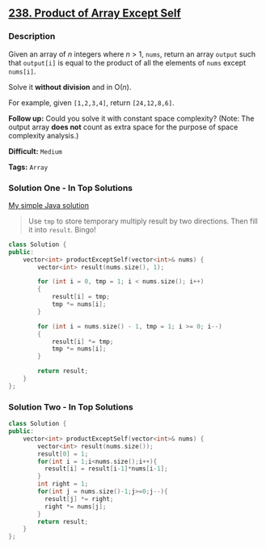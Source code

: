 ## [238. Product of Array Except Self](https://leetcode.com/problems/product-of-array-except-self/description/)

### Description

Given an array of *n* integers where *n* > 1, `nums`, return an array `output` such that `output[i]` is equal to the product of all the elements of `nums` except `nums[i]`.

Solve it **without division** and in O(*n*).

For example, given `[1,2,3,4]`, return `[24,12,8,6]`.

**Follow up:**
Could you solve it with constant space complexity? (Note: The output array **does not** count as extra space for the purpose of space complexity analysis.)



**Difficult:** `Medium`

**Tags:** `Array`



### Solution One - In Top Solutions

[My simple Java solution](https://discuss.leetcode.com/topic/19033/my-simple-java-solution)

> Use `tmp` to store temporary multiply result by two directions. Then fill it into `result`. Bingo!

```c++
class Solution {
public:
    vector<int> productExceptSelf(vector<int>& nums) {
        vector<int> result(nums.size(), 1);

        for (int i = 0, tmp = 1; i < nums.size(); i++)
        {
            result[i] = tmp;
            tmp *= nums[i];
        }

        for (int i = nums.size() - 1, tmp = 1; i >= 0; i--)
        {
            result[i] *= tmp;
            tmp *= nums[i];
        }

        return result;
    }
};
```



### Solution Two - In Top Solutions

```c++
class Solution {
public:
    vector<int> productExceptSelf(vector<int>& nums) {
        vector<int> result(nums.size());
        result[0] = 1;
        for(int i = 1;i<nums.size();i++){
          result[i] = result[i-1]*nums[i-1];
        }
        int right = 1;
        for(int j = nums.size()-1;j>=0;j--){
          result[j] *= right;
          right *= nums[j];
        }
        return result;
    }
};
```



